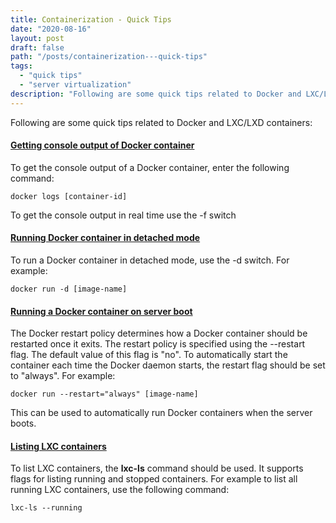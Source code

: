 ```yaml
---
title: Containerization - Quick Tips
date: "2020-08-16"
layout: post
draft: false
path: "/posts/containerization---quick-tips"
tags:
  - "quick tips"
  - "server virtualization"
description: "Following are some quick tips related to Docker and LXC/LXD containers:"
---
```


Following are some quick tips related to Docker and LXC/LXD containers:

#### [Getting console output of Docker container](https://stackoverflow.com/questions/33083385/getting-console-output-from-a-docker-container)
To get the console output of a Docker container, enter the following command:

```
docker logs [container-id]
```

To get the console output in real time use the -f switch

#### [Running Docker container in detached mode](https://docs.docker.com/engine/reference/run/#detached--d)
To run a Docker container in detached mode, use the -d switch. For example:

```
docker run -d [image-name]
```

#### [Running a Docker container on server boot](https://docs.docker.com/engine/reference/run/#restart-policies---restart)
The Docker restart policy determines how a Docker container should be restarted once it exits. The restart policy is specified using the --restart flag. The default value of this flag is "no". To automatically start the container each time the Docker daemon starts, the restart flag should be set to "always". For example:

```
docker run --restart="always" [image-name]
```

This can be used to automatically run Docker containers when the server boots.

#### [Listing LXC containers](https://linuxcontainers.org/lxc/manpages/man1/lxc-ls.1.html)
To list LXC containers, the **lxc-ls** command should be used. It supports flags for listing running and stopped containers. For example to list all running LXC containers, use the following command:

```
lxc-ls --running
```
